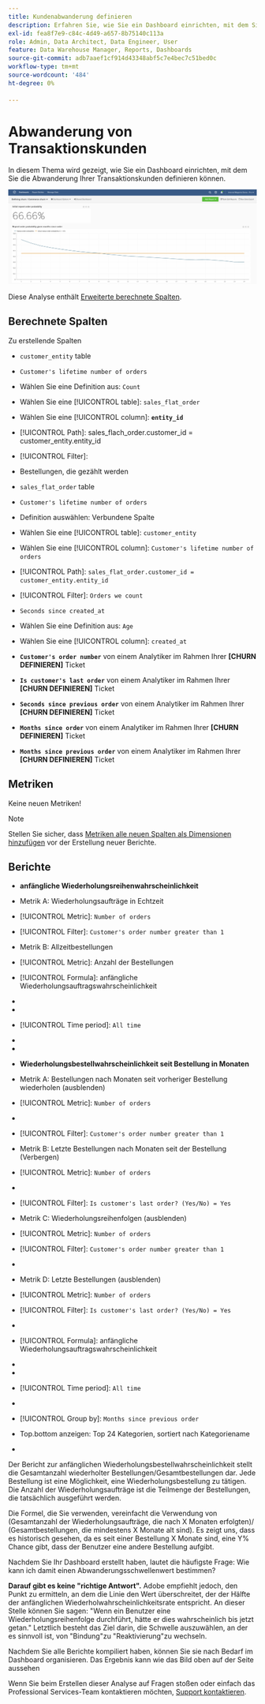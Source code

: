 ```yaml
---
title: Kundenabwanderung definieren
description: Erfahren Sie, wie Sie ein Dashboard einrichten, mit dem Sie die Abwanderung Ihrer Transaktionskunden definieren können.
exl-id: fea8f7e9-c84c-4d49-a657-8b75140c113a
role: Admin, Data Architect, Data Engineer, User
feature: Data Warehouse Manager, Reports, Dashboards
source-git-commit: adb7aaef1cf914d43348abf5c7e4bec7c51bed0c
workflow-type: tm+mt
source-wordcount: '484'
ht-degree: 0%

---
```


# Abwanderung von Transaktionskunden

In diesem Thema wird gezeigt, wie Sie ein Dashboard einrichten, mit dem Sie die Abwanderung Ihrer Transaktionskunden definieren können.

![](../../assets/churn-deashboard.png)

Diese Analyse enthält [Erweiterte berechnete Spalten](../data-warehouse-mgr/adv-calc-columns.md).

## Berechnete Spalten

Zu erstellende Spalten

* `customer_entity` table
* `Customer's lifetime number of orders`
* Wählen Sie eine Definition aus: `Count`
* Wählen Sie eine [!UICONTROL table]: `sales_flat_order`
* Wählen Sie eine [!UICONTROL column]: **`entity_id`**
* [!UICONTROL Path]: sales_flach_order.customer_id = customer_entity.entity_id
* [!UICONTROL Filter]:
* Bestellungen, die gezählt werden

* `sales_flat_order` table
* `Customer's lifetime number of orders`
* Definition auswählen: Verbundene Spalte
* Wählen Sie eine [!UICONTROL table]: `customer_entity`
* Wählen Sie eine [!UICONTROL column]: `Customer's lifetime number of orders`
* [!UICONTROL Path]: `sales_flat_order.customer_id = customer_entity.entity_id`
* [!UICONTROL Filter]: `Orders we count`

* `Seconds since created_at`
* Wählen Sie eine Definition aus: `Age`
* Wählen Sie eine [!UICONTROL column]: `created_at`

* **`Customer's order number`** von einem Analytiker im Rahmen Ihrer **[CHURN DEFINIEREN]** Ticket
* **`Is customer's last order`** von einem Analytiker im Rahmen Ihrer **[CHURN DEFINIEREN]** Ticket
* **`Seconds since previous order`** von einem Analytiker im Rahmen Ihrer **[CHURN DEFINIEREN]** Ticket
* **`Months since order`** von einem Analytiker im Rahmen Ihrer **[CHURN DEFINIEREN]** Ticket
* **`Months since previous order`** von einem Analytiker im Rahmen Ihrer **[CHURN DEFINIEREN]** Ticket

## Metriken

Keine neuen Metriken!

>[!NOTE]
>
>Stellen Sie sicher, dass [Metriken alle neuen Spalten als Dimensionen hinzufügen](../data-warehouse-mgr/manage-data-dimensions-metrics.md) vor der Erstellung neuer Berichte.

## Berichte

* **anfängliche Wiederholungsreihenwahrscheinlichkeit**
* Metrik A: Wiederholungsaufträge in Echtzeit
* [!UICONTROL Metric]: `Number of orders`
* [!UICONTROL Filter]: `Customer's order number greater than 1`

* Metrik B: Allzeitbestellungen
* [!UICONTROL Metric]: Anzahl der Bestellungen

* [!UICONTROL Formula]: anfängliche Wiederholungsauftragswahrscheinlichkeit
* 
  [!UICONTROL Formel]: `A/B`
* 
  [!UICONTROL Format]: `Percent`

* [!UICONTROL Time period]: `All time`
* 
  [!UICONTROL Interval]: `None`
* 
  [!UICONTROL Chart type]: `Scalar`

* **Wiederholungsbestellwahrscheinlichkeit seit Bestellung in Monaten**
* Metrik A: Bestellungen nach Monaten seit vorheriger Bestellung wiederholen (ausblenden)
* [!UICONTROL Metric]: `Number of orders`
* 
  [!UICONTROL Perspective]: `Cumulative`
* [!UICONTROL Filter]: `Customer's order number greater than 1`

* Metrik B: Letzte Bestellungen nach Monaten seit der Bestellung (Verbergen)
* [!UICONTROL Metric]: `Number of orders`
* 
  [!UICONTROL Perspective]: `Cumulative`
* [!UICONTROL Filter]: `Is customer's last order? (Yes/No) = Yes`

* Metrik C: Wiederholungsreihenfolgen (ausblenden)
* [!UICONTROL Metric]: `Number of orders`
* [!UICONTROL Filter]: `Customer's order number greater than 1`

* 
  [!UICONTROL Gruppe von]: `Independent`

* Metrik D: Letzte Bestellungen (ausblenden)
* [!UICONTROL Metric]: `Number of orders`
* [!UICONTROL Filter]: `Is customer's last order? (Yes/No) = Yes`

* 
  [!UICONTROL Gruppe von]: `Independent`

* [!UICONTROL Formula]: anfängliche Wiederholungsauftragswahrscheinlichkeit
* 
  [!UICONTROL Formel]: `(C-A)/(C+D-A-B)`
* 
  [!UICONTROL Format]: `Percent`

* [!UICONTROL Time period]: `All time`
* 
  [!UICONTROL Interval]: `None`
* [!UICONTROL Group by]: `Months since previous order`
* Top.bottom anzeigen: Top 24 Kategorien, sortiert nach Kategoriename

* 
  [!UICONTROL Chart type]: `Line`

Der Bericht zur anfänglichen Wiederholungsbestellwahrscheinlichkeit stellt die Gesamtanzahl wiederholter Bestellungen/Gesamtbestellungen dar. Jede Bestellung ist eine Möglichkeit, eine Wiederholungsbestellung zu tätigen. Die Anzahl der Wiederholungsaufträge ist die Teilmenge der Bestellungen, die tatsächlich ausgeführt werden.

Die Formel, die Sie verwenden, vereinfacht die Verwendung von (Gesamtanzahl der Wiederholungsaufträge, die nach X Monaten erfolgten)/ (Gesamtbestellungen, die mindestens X Monate alt sind). Es zeigt uns, dass es historisch gesehen, da es seit einer Bestellung X Monate sind, eine Y% Chance gibt, dass der Benutzer eine andere Bestellung aufgibt.

Nachdem Sie Ihr Dashboard erstellt haben, lautet die häufigste Frage: Wie kann ich damit einen Abwanderungsschwellenwert bestimmen?

**Darauf gibt es keine &quot;richtige Antwort&quot;.** Adobe empfiehlt jedoch, den Punkt zu ermitteln, an dem die Linie den Wert überschreitet, der der Hälfte der anfänglichen Wiederholwahrscheinlichkeitsrate entspricht. An dieser Stelle können Sie sagen: &quot;Wenn ein Benutzer eine Wiederholungsreihenfolge durchführt, hätte er dies wahrscheinlich bis jetzt getan.&quot; Letztlich besteht das Ziel darin, die Schwelle auszuwählen, an der es sinnvoll ist, von &quot;Bindung&quot;zu &quot;Reaktivierung&quot;zu wechseln.

Nachdem Sie alle Berichte kompiliert haben, können Sie sie nach Bedarf im Dashboard organisieren. Das Ergebnis kann wie das Bild oben auf der Seite aussehen

Wenn Sie beim Erstellen dieser Analyse auf Fragen stoßen oder einfach das Professional Services-Team kontaktieren möchten, [Support kontaktieren](https://experienceleague.adobe.com/docs/commerce-knowledge-base/kb/troubleshooting/miscellaneous/mbi-service-policies.html).
